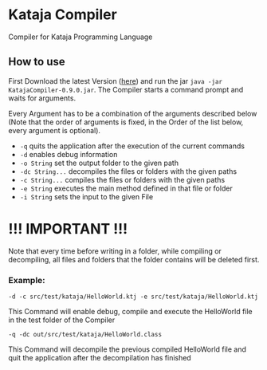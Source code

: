# Kataja Compiler
Compiler for Kataja Programming Language

## How to use
First Download the latest Version ([here](https://github.com/XaverWeste/Kataja-Compiler/tree/master/releases)) and run the jar ````java -jar KatajaCompiler-0.9.0.jar````. The Compiler starts a command prompt and waits for arguments.

Every Argument has to be a combination of the arguments described below (Note that the order of arguments is fixed, in the Order of the list below, every argument is optional).

- ``-q`` quits the application after the execution of the current commands
- ``-d`` enables debug information
- ``-o String`` set the output folder to the given path
- ``-dc String...`` decompiles the files or folders with the given paths
- ``-c String...`` compiles the files or folders with the given paths
- ``-e String`` executes the main method defined in that file or folder
- ``-i String`` sets the input to the given File

# !!! IMPORTANT !!!
Note that every time before writing in a folder, while compiling or decompiling, all files and folders that the folder contains will be deleted first.

### Example:

````-d -c src/test/kataja/HelloWorld.ktj -e src/test/kataja/HelloWorld.ktj````

This Command will enable debug, compile and execute the HelloWorld file in the test folder of the Compiler

````-q -dc out/src/test/kataja/HelloWorld.class````

This Command will decompile the previous compiled HelloWorld file and quit the application after the decompilation has finished